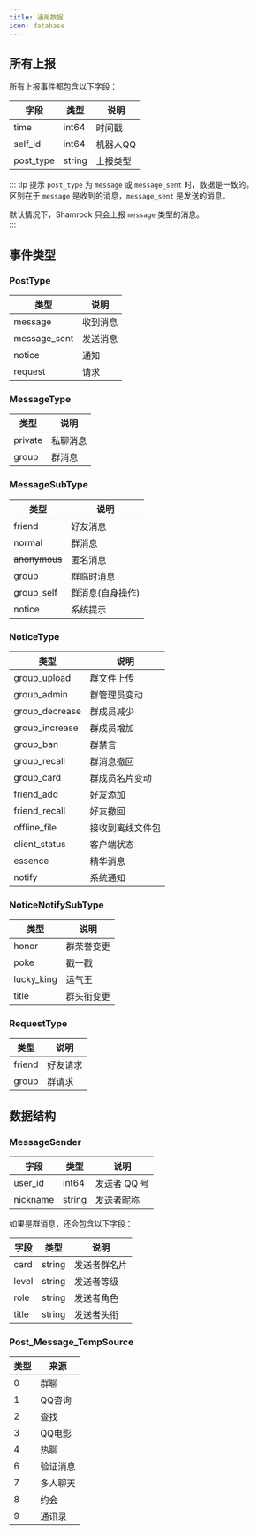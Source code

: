 ```yaml
---
title: 通用数据
icon: database
---
```


## 所有上报

所有上报事件都包含以下字段：

| 字段      | 类型   | 说明     |
| --------- | ------ | -------- |
| time      | int64  | 时间戳   |
| self_id   | int64  | 机器人QQ |
| post_type | string | 上报类型 |

::: tip 提示
`post_type` 为 `message` 或 `message_sent` 时，数据是一致的。  
区别在于 `message` 是收到的消息，`message_sent` 是发送的消息。

默认情况下，Shamrock 只会上报 `message` 类型的消息。  
:::

## 事件类型

### PostType

| 类型             | 说明     |
| ---------------- | -------- |
| message          | 收到消息 |
| message_sent | 发送消息 |
| notice           | 通知     |
| request      | 请求     |

### MessageType

| 类型    | 说明     |
| ------- | -------- |
| private | 私聊消息 |
| group   | 群消息   |

### MessageSubType

| 类型          | 说明             |
| ------------- | ---------------- |
| friend        | 好友消息         |
| normal        | 群消息           |
| ~~anonymous~~ | 匿名消息         |
| group         | 群临时消息       |
| group_self    | 群消息(自身操作) |
| notice        | 系统提示         |

### NoticeType

| 类型           | 说明             |
| -------------- | ---------------- |
| group_upload   | 群文件上传       |
| group_admin    | 群管理员变动     |
| group_decrease | 群成员减少       |
| group_increase | 群成员增加       |
| group_ban      | 群禁言           |
| group_recall   | 群消息撤回       |
| group_card     | 群成员名片变动   |
| friend_add     | 好友添加         |
| friend_recall  | 好友撤回         |
| offline_file   | 接收到离线文件包 |
| client_status  | 客户端状态       |
| essence        | 精华消息         |
| notify         | 系统通知         |

### NoticeNotifySubType

| 类型       | 说明       |
| ---------- | ---------- |
| honor      | 群荣誉变更 |
| poke       | 戳一戳     |
| lucky_king | 运气王     |
| title      | 群头衔变更 |

### RequestType

| 类型   | 说明     |
| ------ | -------- |
| friend | 好友请求 |
| group  | 群请求   |

## 数据结构

### MessageSender

| 字段     | 类型   | 说明         |
| -------- | ------ | ------------ |
| user_id  | int64  | 发送者 QQ 号 |
| nickname | string | 发送者昵称   |

如果是群消息，还会包含以下字段：

| 字段  | 类型   | 说明         |
| ----- | ------ | ------------ |
| card  | string | 发送者群名片 |
| level | string | 发送者等级   |
| role  | string | 发送者角色   |
| title | string | 发送者头衔   |

### Post_Message_TempSource

| 类型 | 来源 |
|------|------|
| 0 | 群聊 |
| 1 | QQ咨询 |
| 2 | 查找 |
| 3 | QQ电影 |
| 4 | 热聊 |
| 6 | 验证消息 |
| 7 | 多人聊天 |
| 8 | 约会 |
| 9 | 通讯录 |
